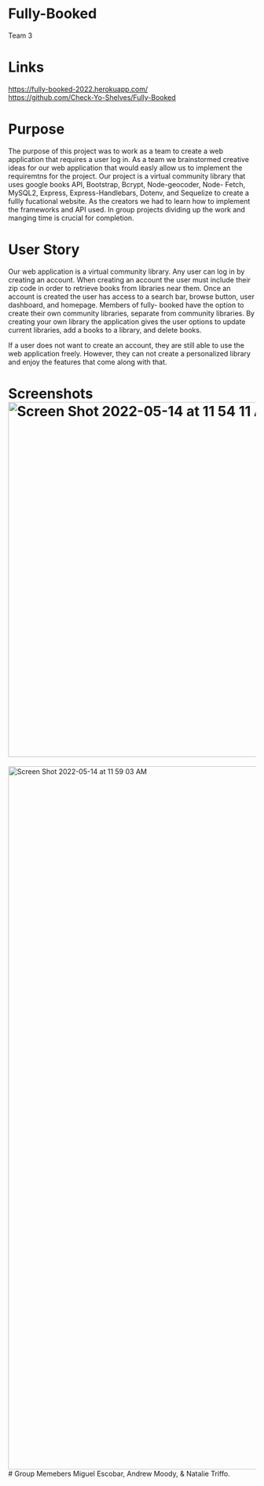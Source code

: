 # Fully-Booked
Team 3
# Links 
https://fully-booked-2022.herokuapp.com/  
https://github.com/Check-Yo-Shelves/Fully-Booked 
# Purpose
The purpose of this project was to work as a team to create a web application that requires a user log in. As a team we brainstormed creative ideas for our web application that would easly allow us to implement the requiremtns for the project. Our project is a virtual community library that uses google books API, Bootstrap, Bcrypt, Node-geocoder, Node- Fetch, MySQL2, Express, Express-Handlebars, Dotenv, and Sequelize to create a fullly fucational website. As the creators we had to learn how to implement the frameworks and API used. In group projects dividing up the work and manging time is crucial for completion. 
# User Story
Our web application is a virtual community library. Any user can log in by creating an account. When creating an account the user must include their zip code in order to retrieve books from  libraries near them.  Once an account is created the user has access to a search bar, browse button, user dashboard, and homepage. Members of fully- booked have the option to create their own community libraries, separate from community libraries. By creating your own library the application gives the user options to update current libraries, add a books to a library, and delete books.

If a user does not want to create an account, they are still able to use the web application freely. However, they can not create a personalized library and enjoy the features that come along with that.
# Screenshots<img width="722" alt="Screen Shot 2022-05-14 at 11 54 11 AM" src="https://user-images.githubusercontent.com/97486569/168444445-ad5530cc-ad94-4f35-8dc8-ef0fe7901ef0.png">
<img width="1430" alt="Screen Shot 2022-05-14 at 11 59 03 AM" src="https://user-images.githubusercontent.com/97486569/168444451-74866c04-007f-4c81-b364-5149e8827a82.png">
# Group Memebers
Miguel Escobar, Andrew Moody, & Natalie Triffo.
